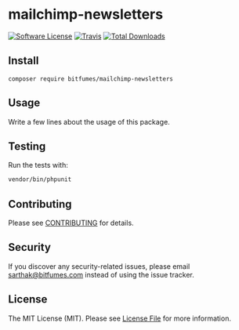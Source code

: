 # mailchimp-newsletters

[![Software License](https://img.shields.io/badge/license-MIT-brightgreen.svg?style=flat-square)](LICENSE.md)
[![Travis](https://img.shields.io/travis/bitfumes/mailchimp-newsletters.svg?style=flat-square)]()
[![Total Downloads](https://img.shields.io/packagist/dt/bitfumes/mailchimp-newsletters.svg?style=flat-square)](https://packagist.org/packages/bitfumes/mailchimp-newsletters)

## Install
`composer require bitfumes/mailchimp-newsletters`

## Usage
Write a few lines about the usage of this package.

## Testing
Run the tests with:

``` bash
vendor/bin/phpunit
```

## Contributing
Please see [CONTRIBUTING](CONTRIBUTING.md) for details.

## Security
If you discover any security-related issues, please email sarthak@bitfumes.com instead of using the issue tracker.

## License
The MIT License (MIT). Please see [License File](/LICENSE.md) for more information.